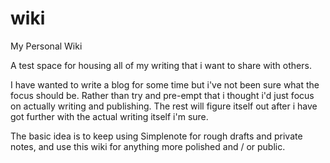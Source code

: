 # wiki

My Personal Wiki

A test space for housing all of my writing that i want to share with others.

I have wanted to write a blog for some time but i've not been sure what the focus should be. Rather than try and pre-empt that i thought i'd just focus on actually writing and publishing. The rest will figure itself out after i have got further with the actual writing itself i'm sure.

The basic idea is to keep using Simplenote for rough drafts and private notes, and use this wiki for anything more polished and / or public.

